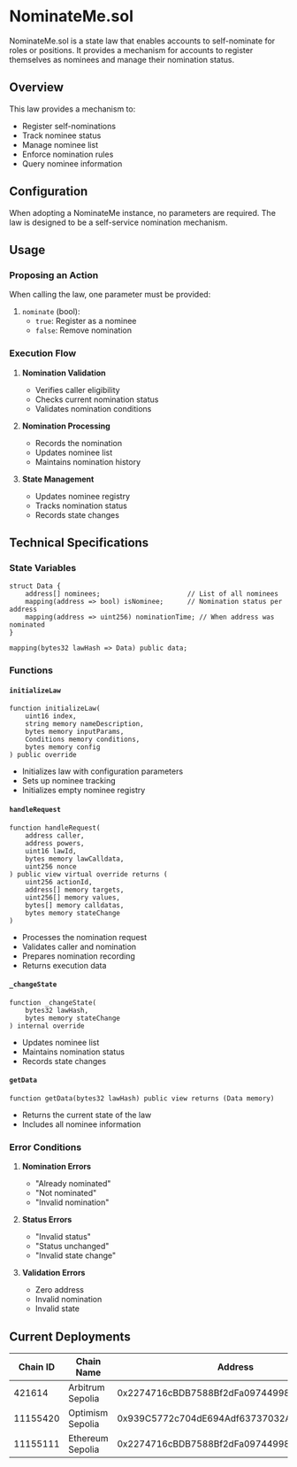 # NominateMe.sol

NominateMe.sol is a state law that enables accounts to self-nominate for roles or positions. It provides a mechanism for accounts to register themselves as nominees and manage their nomination status.

## Overview

This law provides a mechanism to:
- Register self-nominations
- Track nominee status
- Manage nominee list
- Enforce nomination rules
- Query nominee information

## Configuration

When adopting a NominateMe instance, no parameters are required. The law is designed to be a self-service nomination mechanism.

## Usage

### Proposing an Action

When calling the law, one parameter must be provided:

1. `nominate` (bool): 
   - `true`: Register as a nominee
   - `false`: Remove nomination

### Execution Flow

1. **Nomination Validation**
   - Verifies caller eligibility
   - Checks current nomination status
   - Validates nomination conditions

2. **Nomination Processing**
   - Records the nomination
   - Updates nominee list
   - Maintains nomination history

3. **State Management**
   - Updates nominee registry
   - Tracks nomination status
   - Records state changes

## Technical Specifications

### State Variables

```solidity
struct Data {
    address[] nominees;                      // List of all nominees
    mapping(address => bool) isNominee;      // Nomination status per address
    mapping(address => uint256) nominationTime; // When address was nominated
}

mapping(bytes32 lawHash => Data) public data;
```

### Functions

#### `initializeLaw`
```solidity
function initializeLaw(
    uint16 index,
    string memory nameDescription,
    bytes memory inputParams,
    Conditions memory conditions,
    bytes memory config
) public override
```
- Initializes law with configuration parameters
- Sets up nominee tracking
- Initializes empty nominee registry

#### `handleRequest`
```solidity
function handleRequest(
    address caller,
    address powers,
    uint16 lawId,
    bytes memory lawCalldata,
    uint256 nonce
) public view virtual override returns (
    uint256 actionId,
    address[] memory targets,
    uint256[] memory values,
    bytes[] memory calldatas,
    bytes memory stateChange
)
```
- Processes the nomination request
- Validates caller and nomination
- Prepares nomination recording
- Returns execution data

#### `_changeState`
```solidity
function _changeState(
    bytes32 lawHash,
    bytes memory stateChange
) internal override
```
- Updates nominee list
- Maintains nomination status
- Records state changes

#### `getData`
```solidity
function getData(bytes32 lawHash) public view returns (Data memory)
```
- Returns the current state of the law
- Includes all nominee information

### Error Conditions

1. **Nomination Errors**
   - "Already nominated"
   - "Not nominated"
   - "Invalid nomination"

2. **Status Errors**
   - "Invalid status"
   - "Status unchanged"
   - "Invalid state change"

3. **Validation Errors**
   - Zero address
   - Invalid nomination
   - Invalid state

## Current Deployments

| Chain ID | Chain Name      | Address                                      |
|----------|----------------|----------------------------------------------|
| 421614   | Arbitrum Sepolia | 0x2274716cBDB7588Bf2dFa09744998DAdD06EdC43  |
| 11155420 | Optimism Sepolia | 0x939C5772c704dE694Adf63737032Ad429c63377B  |
| 11155111 | Ethereum Sepolia | 0x2274716cBDB7588Bf2dFa09744998DAdD06EdC43  | 



